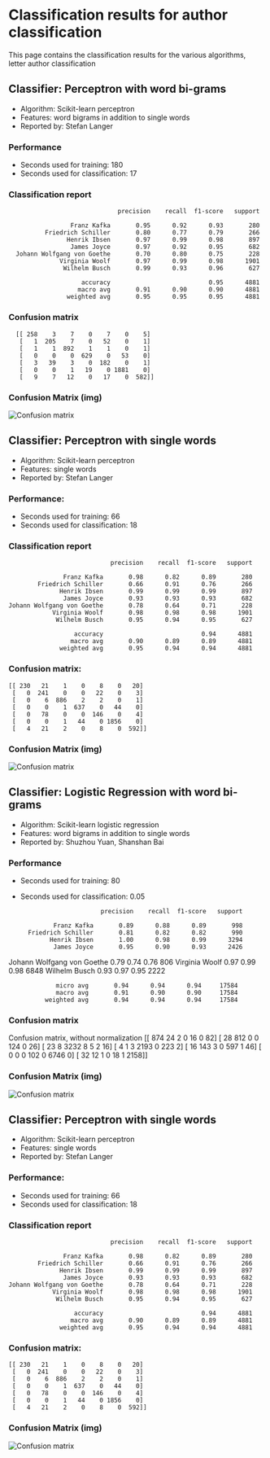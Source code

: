 # Classification results for author classification
This page contains the classification results for the various algorithms, letter author classification

## Classifier: Perceptron with word bi-grams
- Algorithm: Scikit-learn perceptron
- Features: word bigrams in addition to single words
- Reported by: Stefan Langer

### Performance

- Seconds used for training: 180
- Seconds used for classification: 17

### Classification report
                                  precision    recall  f1-score   support

                     Franz Kafka       0.95      0.92      0.93       280
              Friedrich Schiller       0.80      0.77      0.79       266
                    Henrik Ibsen       0.97      0.99      0.98       897
                     James Joyce       0.97      0.92      0.95       682
      Johann Wolfgang von Goethe       0.70      0.80      0.75       228
                  Virginia Woolf       0.97      0.99      0.98      1901
                   Wilhelm Busch       0.99      0.93      0.96       627

                        accuracy                           0.95      4881
                       macro avg       0.91      0.90      0.90      4881
                    weighted avg       0.95      0.95      0.95      4881


### Confusion matrix
      [[ 258    3    7    0    7    0    5]
       [   1  205    7    0   52    0    1]
       [   1    1  892    1    1    0    1]
       [   0    0    0  629    0   53    0]
       [   3   39    3    0  182    0    1]
       [   0    0    1   19    0 1881    0]
       [   9    7   12    0   17    0  582]]
			 
### Confusion Matrix (img)

![Confusion matrix](img/results_Perceptron_AuthorsWordBiGrams.jpg)

## Classifier: Perceptron with single words
- Algorithm: Scikit-learn perceptron
- Features: single words
- Reported by: Stefan Langer


### Performance: 

- Seconds used for training: 66
- Seconds used for classification: 18


### Classification report

                                precision    recall  f1-score   support

                   Franz Kafka       0.98      0.82      0.89       280
            Friedrich Schiller       0.66      0.91      0.76       266
                  Henrik Ibsen       0.99      0.99      0.99       897
                   James Joyce       0.93      0.93      0.93       682
    Johann Wolfgang von Goethe       0.78      0.64      0.71       228
                Virginia Woolf       0.98      0.98      0.98      1901
                 Wilhelm Busch       0.95      0.94      0.95       627

                      accuracy                           0.94      4881
                     macro avg       0.90      0.89      0.89      4881
                  weighted avg       0.95      0.94      0.94      4881


 
### Confusion matrix: 

	[[ 230   21    1    0    8    0   20]
	 [   0  241    0    0   22    0    3]
	 [   0    6  886    2    2    0    1]
	 [   0    0    1  637    0   44    0]
	 [   0   78    0    0  146    0    4]
	 [   0    0    1   44    0 1856    0]
	 [   4   21    2    0    8    0  592]]
	 
### Confusion Matrix (img)

![Confusion matrix](img/results_Perceptron_AuthorsDefault_Settings.jpg)

## Classifier: Logistic Regression with word bi-grams
- Algorithm: Scikit-learn logistic regression
- Features: word bigrams in addition to single words
- Reported by: Shuzhou Yuan, Shanshan Bai

### Performance

- Seconds used for training: 80
- Seconds used for classification: 0.05

                            precision    recall  f1-score   support

               Franz Kafka       0.89      0.88      0.89       998
        Friedrich Schiller       0.81      0.82      0.82       990
              Henrik Ibsen       1.00      0.98      0.99      3294
               James Joyce       0.95      0.90      0.93      2426
Johann Wolfgang von Goethe       0.79      0.74      0.76       806
            Virginia Woolf       0.97      0.99      0.98      6848
             Wilhelm Busch       0.93      0.97      0.95      2222

                 micro avg       0.94      0.94      0.94     17584
                 macro avg       0.91      0.90      0.90     17584
              weighted avg       0.94      0.94      0.94     17584



### Confusion matrix
Confusion matrix, without normalization
[[ 874   24    2    0   16    0   82]
 [  28  812    0    0  124    0   26]
 [  23    8 3232    8    5    2   16]
 [   4    1    3 2193    0  223    2]
 [  16  143    3    0  597    1   46]
 [   0    0    0  102    0 6746    0]
 [  32   12    1    0   18    1 2158]]
			  
### Confusion Matrix (img)

![Confusion matrix](img/results_LogisticRegression_Authorbigramm.jpg)

## Classifier: Perceptron with single words
- Algorithm: Scikit-learn perceptron
- Features: single words
- Reported by: Stefan Langer


### Performance: 

- Seconds used for training: 66
- Seconds used for classification: 18


### Classification report

                                precision    recall  f1-score   support

                   Franz Kafka       0.98      0.82      0.89       280
            Friedrich Schiller       0.66      0.91      0.76       266
                  Henrik Ibsen       0.99      0.99      0.99       897
                   James Joyce       0.93      0.93      0.93       682
    Johann Wolfgang von Goethe       0.78      0.64      0.71       228
                Virginia Woolf       0.98      0.98      0.98      1901
                 Wilhelm Busch       0.95      0.94      0.95       627

                      accuracy                           0.94      4881
                     macro avg       0.90      0.89      0.89      4881
                  weighted avg       0.95      0.94      0.94      4881


 
### Confusion matrix: 

	[[ 230   21    1    0    8    0   20]
	 [   0  241    0    0   22    0    3]
	 [   0    6  886    2    2    0    1]
	 [   0    0    1  637    0   44    0]
	 [   0   78    0    0  146    0    4]
	 [   0    0    1   44    0 1856    0]
	 [   4   21    2    0    8    0  592]]
	 
### Confusion Matrix (img)

![Confusion matrix](img/results_Perceptron_AuthorsDefault_Settings.jpg)

